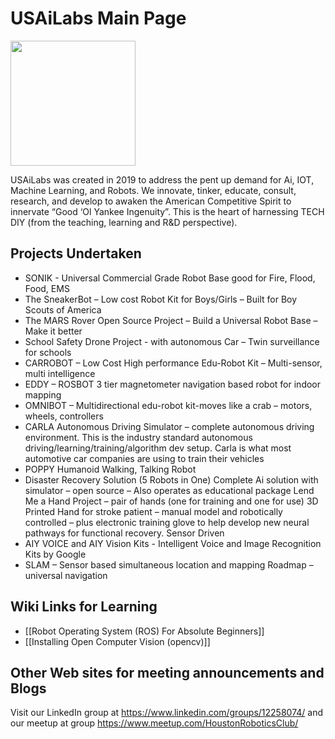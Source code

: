 # USAiLabs Main Page
<img src="https://github.com/USAiLabs/main/blob/master/usailabs_team_houston.png" width="200">

USAiLabs was created in 2019 to address the pent up demand for Ai, IOT, Machine Learning, and Robots.  We   innovate, tinker, educate, consult, research, and develop to awaken the American Competitive Spirit to innervate “Good ‘Ol Yankee Ingenuity”. This is the heart of harnessing TECH DIY (from the teaching, learning and R&D perspective).

## Projects Undertaken
* SONIK - Universal Commercial Grade Robot Base good for Fire, Flood, Food, EMS 
* The SneakerBot – Low cost Robot Kit for Boys/Girls – Built for Boy Scouts of America
* The MARS Rover Open Source Project – Build a Universal Robot Base – Make it better 
* School Safety Drone Project - with autonomous Car – Twin surveillance for schools 
* CARROBOT – Low Cost High performance Edu-Robot Kit – Multi-sensor, multi intelligence
* EDDY – ROSBOT 3 tier magnetometer navigation based robot for indoor mapping 
* OMNIBOT – Multidirectional edu-robot kit-moves like a crab – motors, wheels, controllers
* CARLA Autonomous Driving Simulator – complete autonomous driving environment. This is the industry standard autonomous driving/learning/training/algorithm dev setup. Carla is what most automotive car companies are using to train their vehicles
* POPPY Humanoid Walking, Talking Robot 
* Disaster Recovery Solution (5 Robots in One) Complete Ai solution with simulator – open source – Also operates as educational package
Lend Me a Hand Project – pair of hands (one for training and one for use) 3D Printed Hand for stroke patient – manual model and robotically controlled – plus electronic training glove to help develop new neural pathways for functional recovery. Sensor Driven
* AIY VOICE and AIY Vision Kits - Intelligent Voice and Image Recognition Kits by Google
* SLAM – Sensor based simultaneous location and mapping Roadmap – universal navigation

## Wiki Links for Learning
* [[Robot Operating System (ROS) For Absolute Beginners]]
* [[Installing Open Computer Vision (opencv)]]

## Other Web sites for meeting announcements and Blogs
Visit our LinkedIn group at https://www.linkedin.com/groups/12258074/ and our meetup at group https://www.meetup.com/HoustonRoboticsClub/
